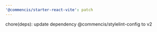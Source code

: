 ```yaml
---
'@commencis/starter-react-vite': patch
---
```


chore(deps): update dependency @commencis/stylelint-config to v2
